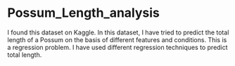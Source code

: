 # Possum_Length_analysis

I found this dataset on Kaggle. In this dataset, I have tried to predict the total length of a Possum on the basis of different features and conditions. This is a regression problem. I have used different regression techniques to predict total length.
